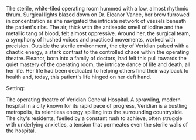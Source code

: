 The sterile, white-tiled operating room hummed with a low, almost rhythmic thrum.  Surgical lights blazed down on Dr. Eleanor Vance, her brow furrowed in concentration as she navigated the intricate network of vessels beneath the patient's ribs.  The air, thick with the antiseptic smell of iodine and the metallic tang of blood, felt almost oppressive.  Around her, the surgical team, a symphony of hushed voices and practiced movements, worked with precision.  Outside the sterile environment, the city of Veridian pulsed with a chaotic energy, a stark contrast to the controlled chaos within the operating theatre.  Eleanor, born into a family of doctors, had felt this pull towards the quiet mastery of the operating room, the intricate dance of life and death, all her life. Her life had been dedicated to helping others find their way back to health and, today, this patient's life hinged on her deft hand.


Setting:

The operating theatre of Veridian General Hospital.  A sprawling, modern hospital in a city known for its rapid pace of progress, Veridian is a bustling metropolis, its relentless energy spilling into the surrounding countryside. The city's residents, fuelled by a constant rush to achieve, often struggle with underlying anxieties, a tension that permeates even the sterile walls of the hospital.
